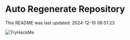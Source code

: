 # Auto Regenerate Repository

This README was last updated: 2024-12-10 08:51:23

 ![TryHackMe](https://tryhackme.com/badge/533634)